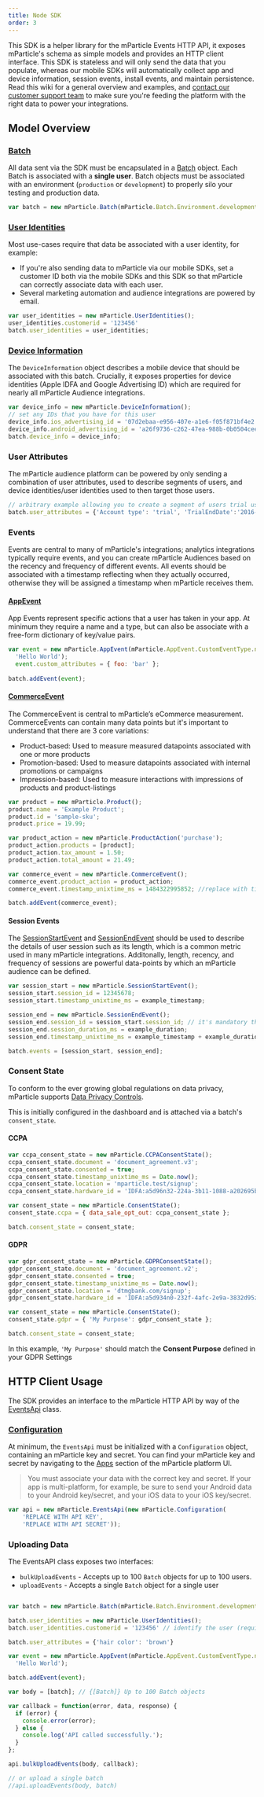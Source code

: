 ```yaml
---
title: Node SDK
order: 3
---
```


This SDK is a helper library for the mParticle Events HTTP API, it exposes mParticle's schema as simple models and provides an HTTP client interface. This SDK is stateless and will only send the data that you populate, whereas our mobile SDKs will automatically collect app and device information, session events, install events, and maintain persistence. Read this wiki for a general overview and examples, and [contact our customer support team](mailto:support@mparticle.com) to make sure you're feeding the platform with the right data to power your integrations.

## Model Overview

### [Batch](https://github.com/mParticle/mparticle-node-sdk/blob/master/docs/Batch.md)

All data sent via the SDK must be encapsulated in a [Batch](https://github.com/mParticle/mparticle-node-sdk/blob/master/src/model/Batch.js) object. Each Batch is associated with a **single user**. Batch objects must be associated with an environment (`production` or `development`) to properly silo your testing and production data.

```javascript
var batch = new mParticle.Batch(mParticle.Batch.Environment.development);
```

### [User Identities](https://github.com/mParticle/mparticle-node-sdk/blob/master/docs/UserIdentities.md)

Most use-cases require that data be associated with a user identity, for example:

- If you're also sending data to mParticle via our mobile SDKs, set a customer ID both via the mobile SDKs and this SDK so that mParticle can correctly associate data with each user.
- Several marketing automation and audience integrations are powered by email.

```javascript
var user_identities = new mParticle.UserIdentities();
user_identities.customerid = '123456'
batch.user_identities = user_identities;
```

### [Device Information](https://github.com/mParticle/mparticle-node-sdk/blob/master/docs/DeviceInformation.md)

The `DeviceInformation` object describes a mobile device that should be associated with this batch. Crucially, it exposes properties for device identities (Apple IDFA and Google Advertising ID) which are required for nearly all mParticle Audience integrations.

```javascript
var device_info = new mParticle.DeviceInformation();
// set any IDs that you have for this user
device_info.ios_advertising_id = '07d2ebaa-e956-407e-a1e6-f05f871bf4e2';
device_info.android_advertising_id = 'a26f9736-c262-47ea-988b-0b0504cee874';
batch.device_info = device_info;
```

### User Attributes

The mParticle audience platform can be powered by only sending a combination of user attributes, used to describe segments of users, and device identities/user identities used to then target those users.

```javascript
// arbitrary example allowing you to create a segment of users trial users
batch.user_attributes = {'Account type': 'trial', 'TrialEndDate':'2016-12-01'};
```

### Events

Events are central to many of mParticle's integrations; analytics integrations typically require events, and you can create mParticle Audiences based on the recency and frequency of different events. All events should be associated with a timestamp reflecting when they actually occurred, otherwise they will be assigned a timestamp when mParticle receives them.

#### [AppEvent](https://github.com/mParticle/mparticle-node-sdk/blob/master/docs/AppEvent.md)

App Events represent specific actions that a user has taken in your app. At minimum they require a name and a type, but can also be associate with a free-form dictionary of key/value pairs.

```javascript
var event = new mParticle.AppEvent(mParticle.AppEvent.CustomEventType.navigation,
  'Hello World');
  event.custom_attributes = { foo: 'bar' };
  
batch.addEvent(event);
```

#### [CommerceEvent](https://github.com/mParticle/mparticle-node-sdk/blob/master/docs/CommerceEvent.md)

The CommerceEvent is central to mParticle’s eCommerce measurement. CommerceEvents can contain many data points but it's important to understand that there are 3 core variations:

- Product-based: Used to measure measured datapoints associated with one or more products
- Promotion-based: Used to measure datapoints associated with internal promotions or campaigns
- Impression-based: Used to measure interactions with impressions of products and product-listings

```javascript
var product = new mParticle.Product();
product.name = 'Example Product';
product.id = 'sample-sku';
product.price = 19.99;

var product_action = new mParticle.ProductAction('purchase');
product_action.products = [product];
product_action.tax_amount = 1.50;
product_action.total_amount = 21.49;

var commerce_event = new mParticle.CommerceEvent();
commerce_event.product_action = product_action;
commerce_event.timestamp_unixtime_ms = 1484322995852; //replace with time of transaction

batch.addEvent(commerce_event);
```

#### Session Events

The [SessionStartEvent](https://github.com/mParticle/mparticle-node-sdk/blob/master/src/model/SessionStartEvent.js) and [SessionEndEvent](https://github.com/mParticle/mparticle-node-sdk/blob/master/src/model/SessionEndEvent.js) should be used to describe the details of user session such as its length, which is a common metric used in many mParticle integrations. Additonally, length, recency, and frequency of sessions are powerful data-points by which an mParticle audience can be defined.

```javascript
var session_start = new mParticle.SessionStartEvent();
session_start.session_id = 12345678;
session_start.timestamp_unixtime_ms = example_timestamp;

session_end = new mParticle.SessionEndEvent();
session_end.session_id = session_start.session_id; // it's mandatory that these match
session_end.session_duration_ms = example_duration;
session_end.timestamp_unixtime_ms = example_timestamp + example_duration;

batch.events = [session_start, session_end];
```

### Consent State

To conform to the ever growing global regulations on data privacy, mParticle supports [Data Privacy Controls](/guides/data-privacy-controls/).

This is initially configured in the dashboard and is attached via a batch's `consent_state`.

#### CCPA

```javascript
var ccpa_consent_state = new mParticle.CCPAConsentState();
ccpa_consent_state.document = 'document_agreement.v3';
ccpa_consent_state.consented = true;
ccpa_consent_state.timestamp_unixtime_ms = Date.now();
ccpa_consent_state.location = 'mparticle.test/signup';
ccpa_consent_state.hardware_id = 'IDFA:a5d96n32-224a-3b11-1088-a202695bc710';

var consent_state = new mParticle.ConsentState();
consent_state.ccpa = { data_sale_opt_out: ccpa_consent_state };

batch.consent_state = consent_state;
```

#### GDPR

```javascript
var gdpr_consent_state = new mParticle.GDPRConsentState();
gdpr_consent_state.document = 'document_agreement.v2';
gdpr_consent_state.consented = true;
gdpr_consent_state.timestamp_unixtime_ms = Date.now();
gdpr_consent_state.location = 'dtmgbank.com/signup';
gdpr_consent_state.hardware_id = 'IDFA:a5d934n0-232f-4afc-2e9a-3832d95zc702';

var consent_state = new mParticle.ConsentState();
consent_state.gdpr = { 'My Purpose': gdpr_consent_state };

batch.consent_state = consent_state;
```

In this example, `'My Purpose'` should match the **Consent Purpose** defined in your GDPR Settings

## HTTP Client Usage

The SDK provides an interface to the mParticle HTTP API by way of the [EventsApi](https://github.com/mParticle/mparticle-node-sdk/blob/master/docs/EventsApi.md) class.

### [Configuration](https://github.com/mParticle/mparticle-node-sdk/blob/master/src/api/Configuration.js)

At minimum, the `EventsApi` must be initialized with a `Configuration` object, containing an mParticle key and secret. You can find your mParticle key and secret by navigating to the [Apps](https://app.mparticle.com) section of the mParticle platform UI.

> You must associate your data with the correct key and secret. If your app is multi-platform, for example, be sure to send your Android data to your Android key/secret, and your iOS data to your iOS key/secret.

```javascript
var api = new mParticle.EventsApi(new mParticle.Configuration(
    'REPLACE WITH API KEY',
    'REPLACE WITH API SECRET'));
```

### Uploading Data

The EventsAPI class exposes two interfaces:

- `bulkUploadEvents` - Accepts up to 100 `Batch` objects for up to 100 users.
- `uploadEvents` - Accepts a single `Batch` object for a single user

```javascript

var batch = new mParticle.Batch(mParticle.Batch.Environment.development);

batch.user_identities = new mParticle.UserIdentities();
batch.user_identities.customerid = '123456' // identify the user (required)

batch.user_attributes = {'hair color': 'brown'}

var event = new mParticle.AppEvent(mParticle.AppEvent.CustomEventType.navigation,
  'Hello World');

batch.addEvent(event);

var body = [batch]; // {[Batch]} Up to 100 Batch objects

var callback = function(error, data, response) {
  if (error) {
    console.error(error);
  } else {
    console.log('API called successfully.');
  }
};

api.bulkUploadEvents(body, callback);

// or upload a single batch
//api.uploadEvents(body, batch)
```
